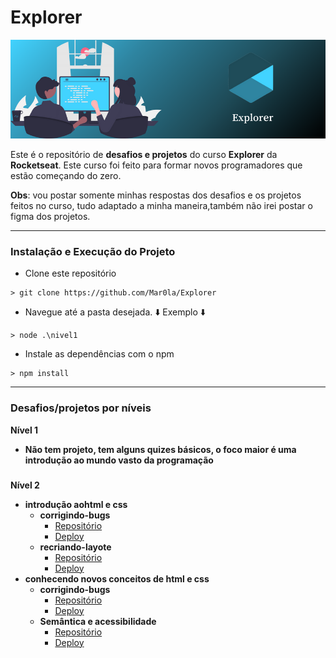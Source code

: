 # Explorer

![capa](assets/Explorer.png)

Este é o repositório de **desafios e projetos** do curso **Explorer** da **Rocketseat**. Este curso foi feito para formar novos programadores que estão começando do zero.

**Obs**: vou postar somente minhas respostas dos desafios e os projetos feitos no curso, tudo adaptado a minha maneira,também não irei postar o figma dos projetos.

---

###  Instalação e Execução do Projeto

- Clone este repositório

```
> git clone https://github.com/Mar0la/Explorer
```

- Navegue até a pasta desejada. ⬇️ Exemplo ⬇️

```
> node .\nivel1
```

- Instale as dependências com o npm

```
> npm install
```

---


### Desafios/projetos por níveis

**Nível 1**
  - **Não tem projeto, tem alguns quizes básicos, o foco maior é uma introdução ao mundo vasto da programação**

###

**Nível 2**
 - **introdução aohtml e css**
   -  **corrigindo-bugs**
      - [Repositório](https://github.com/Mar0la/Explorer/tree/main/nivel2/introdução-ao-html-css/corrigindo-bugs)
      - [Deploy](https://mar0la.github.io/Explorer/nivel2/introdução-ao-html-css/corrigindo-bugs/index.html)
   -  **recriando-layote**
        - [Repositório](https://github.com/Mar0la/Explorer/tree/main/nivel2/introdução-ao-html-css/recriando-layote)
        - [Deploy](https://mar0la.github.io/Explorer/nivel2/introdução-ao-html-css/recriando-layote/index.html)
- **conhecendo novos conceitos de html e css**
  - **corrigindo-bugs**
    - [Repositório](https://github.com/Mar0la/Explorer/tree/main/nivel2/conhecendo-novos-conceitos-de-html-e-css/corrigindo-bugs)
    - [Deploy](https://mar0la.github.io/Explorer/nivel2/conhecendo-novos-conceitos-de-html-e-css/corrigindo-bugs/index.html)
  - **Semântica e acessibilidade**
    - [Repositório](https://github.com/Mar0la/Explorer/tree/main/nivel2/semantica-e-acessibilidade/corrigindo-bugs)
    - [Deploy](https://mar0la.github.io/Explorer/nivel2/semantica-e-acessibilidade/corrigindo-bugs/index.html)


###